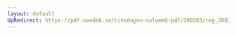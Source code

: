 ```yaml
---
layout: default
UpRedirect: https://pdf.swedeb.se/riksdagen-volumeG-pdf/200203/reg_200203/reg_200203_0033.pdf
---
```

